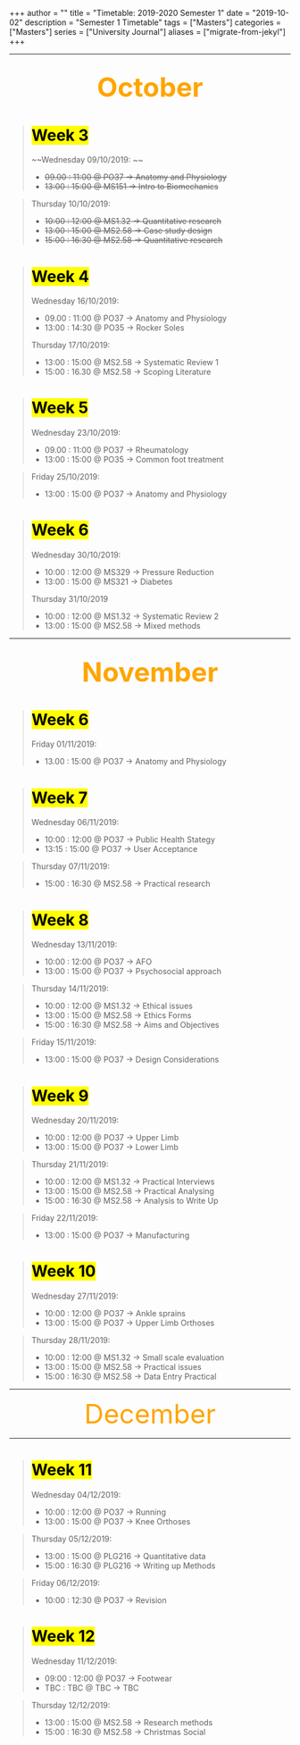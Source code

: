 +++
author = ""
title = "Timetable: 2019-2020 Semester 1"
date = "2019-10-02"
description = "Semester 1 Timetable"
tags = ["Masters"]
categories = ["Masters"]
series = ["University Journal"]
aliases = ["migrate-from-jekyl"]
+++

---
<font size="+7" color="orange"><center> October </center></font>  
--- 

> # <mark>Week 3</mark>
> ~~Wednesday 09/10/2019: ~~
>
> * ~~09.00 : 11:00 @ PO37  -> Anatomy and Physiology~~ 
> * ~~13:00 : 15:00 @ MS151 -> Intro to Biomechanics~~ 

> Thursday 10/10/2019:
>
> * ~~10:00 : 12:00 @ MS1.32 -> Quantitative research~~
> * ~~13:00 : 15:00 @ MS2.58 -> Case study design~~ 
> * ~~15:00 : 16:30 @ MS2.58 -> Quantitative research~~ 

> # <mark>Week 4</mark>
>
> Wednesday 16/10/2019: 
>
> * 09.00 : 11:00 @ PO37 -> Anatomy and Physiology
> * 13:00 : 14:30 @ PO35 -> Rocker Soles
> 
> Thursday 17/10/2019:
>
> * 13:00 : 15:00 @ MS2.58 -> Systematic Review 1
> * 15:00 : 16.30 @ MS2.58 -> Scoping Literature
 
> # <mark>Week 5</mark>
> Wednesday 23/10/2019: 
>
> * 09.00 : 11:00 @ PO37 -> Rheumatology
> * 13:00 : 15:00 @ PO35 -> Common foot treatment


> Friday 25/10/2019:
>
> * 13:00 : 15:00 @ PO37 -> Anatomy and Physiology

> # <mark>Week 6</mark>
> Wednesday 30/10/2019: 
>
> * 10:00 : 12:00 @ MS329 -> Pressure Reduction
> * 13:00 : 15:00 @ MS321 -> Diabetes
> 
> Thursday 31/10/2019
>
> * 10:00 : 12:00 @ MS1.32 -> Systematic Review 2
> * 13:00 : 15:00 @ MS2.58 -> Mixed methods

---
<font size="+7" color="orange"><center> November </center></font>  
--- 

> # <mark>Week 6</mark>
> Friday 01/11/2019: 
>
> * 13.00 : 15:00 @ PO37 -> Anatomy and Physiology

> # <mark>Week 7</mark>
> Wednesday 06/11/2019: 
> 
> * 10:00 : 12:00 @ PO37 -> Public Health Stategy
> * 13:15 : 15:00 @ PO37 -> User Acceptance

> Thursday 07/11/2019:
> * 15:00 : 16:30 @ MS2.58 -> Practical research

> # <mark>Week 8</mark>
> Wednesday 13/11/2019: 
>
> * 10:00 : 12:00 @ PO37 -> AFO
> * 13:00 : 15:00 @ PO37 -> Psychosocial approach

> Thursday 14/11/2019:
>
> * 10:00 : 12:00 @ MS1.32 -> Ethical issues
> * 13:00 : 15:00 @ MS2.58 -> Ethics Forms
> * 15:00 : 16:30 @ MS2.58 -> Aims and Objectives

> Friday 15/11/2019:
>
> * 13:00 : 15:00 @ PO37 -> Design Considerations

> # <mark>Week 9</mark>
> Wednesday 20/11/2019: 
>
> * 10:00 : 12:00 @ PO37 -> Upper Limb
> * 13:00 : 15:00 @ PO37 -> Lower Limb

> Thursday 21/11/2019:
>
> * 10:00 : 12:00 @ MS1.32 -> Practical Interviews
> * 13:00 : 15:00 @ MS2.58 -> Practical Analysing
> * 15:00 : 16:30 @ MS2.58 -> Analysis to Write Up

> Friday 22/11/2019:
>
> * 13:00 : 15:00 @ PO37 -> Manufacturing

> # <mark>Week 10</mark>
> Wednesday 27/11/2019: 
>
> * 10:00 : 12:00 @ PO37 -> Ankle sprains
> * 13:00 : 15:00 @ PO37 -> Upper Limb Orthoses

> Thursday 28/11/2019:
>
> * 10:00 : 12:00 @ MS1.32 -> Small scale evaluation
> * 13:00 : 15:00 @ MS2.58 -> Practical issues
> * 15:00 : 16:30 @ MS2.58 -> Data Entry Practical

---
<font size="+7" color="orange"><center> December </center></font>  

--- 

> # <mark>Week 11</mark>
> Wednesday 04/12/2019: 
>
> * 10:00 : 12:00 @ PO37 -> Running
> * 13:00 : 15:00 @ PO37 -> Knee Orthoses

> Thursday 05/12/2019:
>
> * 13:00 : 15:00 @ PLG216 -> Quantitative data
> * 15:00 : 16:30 @ PLG216 -> Writing up Methods

> Friday 06/12/2019:
>
> * 10:00 : 12:30 @ PO37 -> Revision


> # <mark>Week 12</mark>
> Wednesday 11/12/2019: 
>
> * 09:00 : 12:00 @ PO37 -> Footwear
> * TBC   : TBC   @ TBC  -> TBC

> Thursday 12/12/2019:
>
> * 13:00 : 15:00 @ MS2.58 -> Research methods
> * 15:00 : 16:30 @ MS2.58 -> Christmas Social
